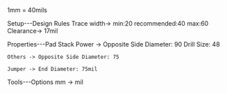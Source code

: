 1mm = 40mils

Setup---Design Rules
    Trace width-> min:20 recommended:40 max:60 
    Clearance-> 17mil

Properties---Pad Stack
    Power -> Opposite Side Diameter: 90 Drill Size: 48  

    Others -> Opposite Side Diameter: 75 

    Jumper -> End Diameter: 75mil
    
Tools---Options mm -> mil
